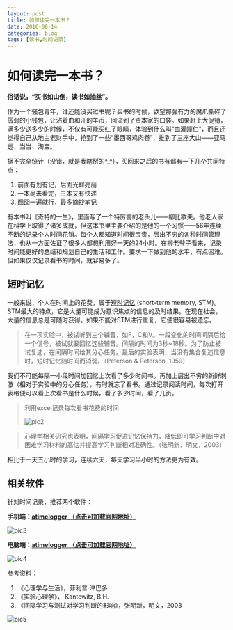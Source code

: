 ```yaml
---
layout: post
title: 如何读完一本书？
date: 2016-08-14
categories: blog
tags: [读书,时间记录]
---
```


# 如何读完一本书？

**俗话说，“买书如山倒，读书如抽丝”。**

作为一个骚包青年，谁还能没买过书呢？买书的时候，欲望那强有力的魔爪撕碎了孱弱的小钱包，让沾着血和汗的羊币，回流到了资本家的口袋。如果赶上大促销，满多少送多少的时候，不仅有可能买红了眼睛，体验到什么叫“血灌瞳仁”，而且还觉得自己从地主老财手中，抢到了一些“墨西哥鸡肉卷”，推到了三座大山——亚马逊、当当、淘宝。

据不完全统计（没错，就是我瞎掰的^_^），买回来之后的书有都有一下几个共同特点：

1. 前面有划有记，后面光鲜亮丽
2. 一本尚未看完，三本又有快递
3. 囫囵一遍就行，最多摘抄笔记

有本书叫《奇特的一生》，里面写了一个特厉害的老头儿——柳比歇夫。他老人家在科学上取得了诸多成就，但这本书里主要介绍的是他的一个习惯——56年连续不断的记录个人时间花销。每个人都知道时间很宝贵，层出不穷的各种时间管理法，也从一方面佐证了很多人都想利用好一天的24小时。在柳老爷子看来，记录时间能更好的总结和规划自己的生活和工作。要求一下做到他的水平，有点困难。但如果仅仅记录看书的时间，就容易多了。

## 短时记忆

一般来说，个人在时间上的花费，属于[短时记忆](https://en.wikipedia.org/wiki/Short-term_memory) (short-term memory, STM)。STM最大的特点，它是大量可能成为意识焦点的信息的及时结果。在现在社会，大量的信息总是可随时获得。如果不能对STM进行重复，它便很容易被遗忘。

> 在一项实验中，被试听到三个辅音，如F，C和V。一段变化的时间间隔后给一个信号，被试就要回忆这些辅音。间隔的时间为3秒~18秒。为了防止被试复述，在间隔时间给其分心任务。最后的实验表明，当没有集合复述信息时，短时记忆随时间而消弱。（Peterson & Peterson, 1959）

我们不可能每隔一小段时间加回忆上次看了多少时间书。再加上层出不穷的新鲜刺激（相对于实验中的分心任务），有时就忘了看书。通过记录阅读时间，每次打开表格便可以看上次看书是什么时候，看了多少时间，看了几页。

> 利用excel记录每次看书花费的时间
>
> ![pic2](http://o9m8cmsd5.bkt.clouddn.com/2016-08-14-blog2.jpg)
>
> 

> 心理学相关研究也表明，间隔学习促进记忆保持力，降低即可学习判断中对困难学习材料的高估并提高学习判断相对准确性。（张明新，明文，2003）
>

相比于一天五小时的学习，连续六天，每天学习半小时的方法更为有效。

## 相关软件

针对时间记录，推荐两个软件：

**手机端：[atimelogger （点击可加载官网地址）](http://atimelogger.cn/)**

![pic3](http://o9m8cmsd5.bkt.clouddn.com/2016-08-14-blog-3.jpg)

**电脑端：[atimelogger （点击可加载官网地址）](http://atimelogger.cn/)**

![pic4](http://o9m8cmsd5.bkt.clouddn.com/2016-08-14-blog-4.jpg)

参考资料：

1. 《心理学与生活》，菲利普·津巴多
2. 《实验心理学》， Kantowitz, B.H.
3. 《间隔学习与测试对学习判断的影响》，张明新，明文，2003

![pic5](http://o9m8cmsd5.bkt.clouddn.com/2016-08-14-poem.jpg)